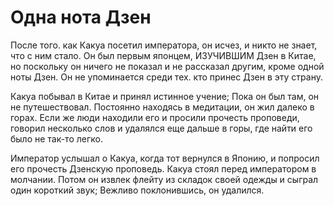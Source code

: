 # Одна нота Дзен

После того. как Какуа посетил императора, он исчез, и никто не знает, что с ним стало. Он был первым японцем, ИЗУЧИВШИМ Дзен в Китае, но поскольку он ничего не показал и не рассказал другим, кроме одной ноты Дзен. Он не упоминается среди тех. кто принес Дзен в эту страну.

Какуа побывал в Китае и принял истинное учение; Пока он был там, он не путешествовал. Постоянно находясь в медитации, он жил далеко в горах. Если же люди находили его и просили прочесть проповеди, говорил несколько слов и удалялся еще дальше в горы, где найти его было не так-то легко.

Император услышал о Какуа, когда тот вернулся в Японию, и попросил его прочесть Дзенскую проповедь. Какуа стоял перед императором в молчании. Потом он извлек флейту из складок своей одежды и сыграл один короткий звук; Вежливо поклонившись, он удалился.